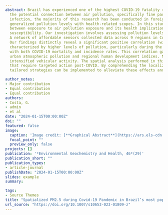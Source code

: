```yaml
---
abstract: Brazil has experienced one of the highest COVID-19 fatality rates globally. While numerous studies have explored 
  the potential connection between air pollution, specifically fine particulate matter (PM2.5), and the exacerbation of SARS-CoV-2 
  infection, the majority of this research has been conducted in foreign regions—Europe, the United States, and China—correlating 
  generalized pollution levels with health-related scopes. In this study, our objective is to investigate the localized connection 
  between exposure to air pollution exposure and its health implications within a specific Brazilian municipality, focusing on COVID-19 
  susceptibility. Our investigation involves assessing pollution levels through spatial interpolation of in situ PM2.5 measurements. 
  A network of affordable sensors collected data across 9 regions in Curitiba, as well as its metropolitan counterpart, Araucaria. 
  Our findings distinctly reveal a significant positive correlation (with r-values reaching up to 0.36, p-value < 0.01) between regions 
  characterized by higher levels of pollution, particularly during the winter months (with r-values peaking at 0.40, p-value < 0.05), 
  with both COVID-19 mortality and incidence rates. This correlation gains added significance due to the intricate interplay between 
  urban atmospheric pollution and regional human development indices. Notably, heightened pollution aligns with industrial hubs and 
  intensified vehicular activity. The spatial analysis performed in this study assumes a pivotal role by identifying priority regions 
  that require targeted action post-COVID. By comprehending the localized dynamics between air pollution and its health repercussions, 
  tailored strategies can be implemented to alleviate these effects and ensure the well-being of the public.

author_notes:
- Major contribution
- Equal contribution
- Equal contribution
authors:
- Costa, G.
- admin
- et al
date: "2024-01-15T00:00:00Z"
doi: ""
featured: false
image:
  caption: 'Image credit: [**Graphical Abstract**](https://ars.els-cdn.com/content/image/1-s2.0-S0304389424029480-ga1_lrg.jpg)'
  focal_point: ""
  preview_only: false
projects: []
publication: '*Environmental Geochemistry and Health, 46*(29)'
publication_short: ""
publication_types:
- article-journal
publishDate: "2024-01-15T00:00:00Z"
slides: example
summary: 

tags:
- Source Themes
title: "Spatialized PM2.5 during Covid-19 Pandemic in Brazil’s most populous Southern City: Implications for Post-Pandemic Era"
url_source: "https://doi.org/10.1007/s10653-023-01809-z"
---
```



